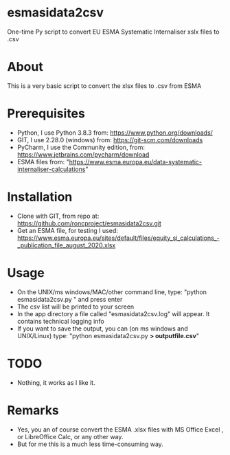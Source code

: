 # esmasidata2csv
One-time Py script to convert EU ESMA Systematic Internaliser xslx files to .csv

# About
This is a very basic script to convert the xlsx files to .csv  from ESMA   

# Prerequisites
* Python, I use Python 3.8.3 from: https://www.python.org/downloads/ 
* GIT, I use 2.28.0 (windows) from: https://git-scm.com/downloads
* PyCharm, I use the Community edition, from: https://www.jetbrains.com/pycharm/download 
* ESMA files from: "https://www.esma.europa.eu/data-systematic-internaliser-calculations"

# Installation
* Clone with GIT, from repo at: https://github.com/roncproject/esmasidata2csv.git
* Get an ESMA file, for testing I used: https://www.esma.europa.eu/sites/default/files/equity_si_calculations_-_publication_file_august_2020.xlsx

# Usage
* On the UNIX/ms windows/MAC/other command line, type: "python esmasidata2csv.py <name of the esma file>" and press enter
* The csv list will be printed to your screen
* In the app directory a file called "esmasidata2csv.log" will appear. It contains technical logging info
* If you want to save the output, you can (on ms windows and UNIX/Linux) type: "python esmasidata2csv.py <name of the esma file> **> outputfile.csv**"  

# TODO
* Nothing, it works as I like it.

# Remarks
* Yes, you an of course convert the ESMA .xlsx files with MS Office Excel , or LibreOffice Calc, or any other way. 
* But for me this is a much less time-consuming way. 
